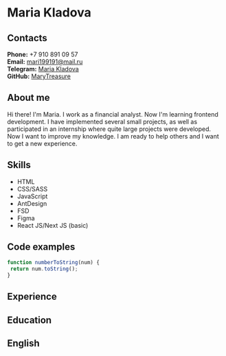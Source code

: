 # Maria Kladova

## Contacts
**Phone:** +7 910 891 09 57<br>
**Email:** <mari199191@mail.ru><br>
**Telegram:** [Maria Kladova](https://t.me/mary_treasure)<br>
**GitHub:** [MaryTreasure](https://github.com/MaryTreasure)<br>

## About me
Hi there! I'm Maria. I work as a financial analyst. Now I'm learning frontend development. I have implemented several small projects, as well as participated in an internship where quite large projects were developed. Now I want to improve my knowledge. I am ready to help others and I want to get a new experience.

## Skills
- HTML
- CSS/SASS
- JavaScript
- AntDesign
- FSD
- Figma
- React JS/Next JS (basic)

## Code examples
```javascript
function numberToString(num) {
 return num.toString();
}
```

## Experience

## Education

## English
